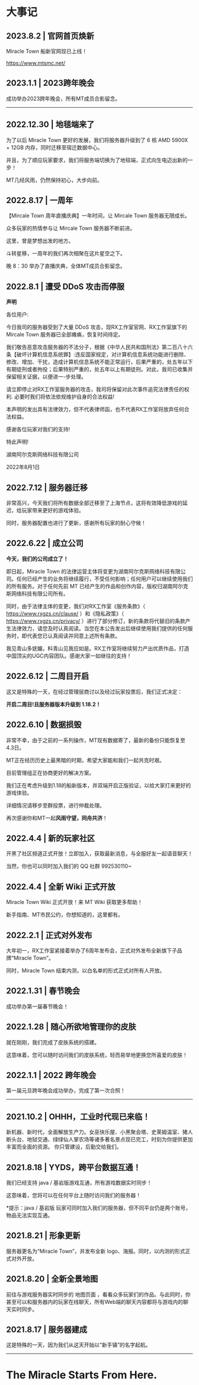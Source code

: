 # **大事记**

## **2023.8.2 | 官网首页焕新**
Miracle Town 船新官网现已上线！

https://www.mtsmc.net/

## **2023.1.1 | 2023跨年晚会**
成功举办2023跨年晚会，所有MT成员合影留念。

***

## **2022.12.30 | 地毯端来了**
为了以后 Miracle Town 更好的发展，我们将服务器升级到了 6 核 AMD 5900X + 12GB 内存，同时迁移至宿迁数据中心。

并且，为了顺应玩家要求，我们将服务端切换为了地毯端，正式向生电迈出新的一步！

MT几经风雨，仍然保持初心，大步向前。

## **2022.8.17 | 一周年**
【Mircale Town 周年直播庆典】一年时间，让 Mircale Town 服务器无限成长。

众多玩家的热情参与让 Mircale Town 服务器不断前进。

这里，曾是梦想出发的地方。

斗转星移，一周年的我们再次相聚在这片星空之下。

晚 8：30 举办了直播庆典，全体MT成员合影留念。

## **2022.8.1 | 遭受 DDoS 攻击而停服**
**声明**

各位用户:

今日我司的服务器受到了大量 DDoS 攻击，现RX工作室官网、RX工作室旗下的 Mircale Town 服务器已全部瘫痪，恢复时间待定。

我们敬告恶意攻击服务器的不法分子，根据《中华人民共和国刑法》第二百八十六条【破坏计算机信息系统罪】:违反国家规定，对计算机信息系统功能进行删除、修改、增加、干扰，造成计算机信息系统不能正常运行，后果严重的，处五年以下有期徒刑或者拘役；后果特别严重的，处五年以上有期徒刑。对此，我司已收集并保留相关证据，以便进一-步处理。

请立即停止对RX工作室服务器的攻击，我司将保留对此次事件追究法律责任的权利.
必要时我们将依法依规维护自身的合法权益!

本声明的发出具有法律效力，但不代表律师函，也不代表RX工作室将放弃任何合法权益。

感谢各位玩家对我们的支持!

特此声明!

湖南阿尔克斯网络科技有限公司

2022年8月1日


## **2022.7.12 | 服务器迁移**
非常高兴，今天我们将所有数据全部迁移至了上海节点，这将有效降低游戏的延迟，给玩家带来更好的游戏体验。

同时，服务器配置也进行了更新，感谢所有玩家的耐心守候！

## **2022.6.22 | 成立公司**
**今天，我们的公司成立了！**

即日起，Miracle Town 的法律运营主体将变更为湖南阿尔克斯网络科技有限公司。任何已经产生的业务将继续履行，不受任何影响；任何用户可以继续使用我们的所有服务。对于任何先前 MT 已经产生的作品和创作内容，版权归湖南阿尔克斯网络科技有限公司所有。

同时，由于法律主体的变更，我们对RX工作室《服务条款》（ https://www.rxgzs.cn/clause/ ）和《隐私政策》（ https://www.rxgzs.cn/privacy/ ）进行了部分修订，新的条款将代替旧的条款产生法律效力，请您及时认真阅读。当您在本公告发出后继续使用我们提供的任何服务时，即代表您已认真阅读并同意上述所有条款。

我见青山多妩媚，料青山见我应如是。RX工作室将继续努力产出优质作品，打造中国顶尖的UGC内容团队。感谢大家一如继往的支持！

## **2022.6.12 | 二周目开启**
这又是特殊的一天，在经过管理层商讨以及经过玩家投票后，我们正式决定：

**开启二周目!且服务器版本升级到 1.18.2！**

## **2022.6.10 | 数据损毁**
非常不幸，由于之前的一系列操作，MT现有数据寄了，最新的备份只能恢复至4.3日。

MT正在经历历史上最黑暗的时期，希望大家能和我们一起共克时艰。

目前管理组正在协商更好的解决方案。

我们正在考虑升级到1.18的船新版本，并双端开启正版验证，以给大家打来更好的游戏体验。

详细情况请移步至群投票，进行仲裁处理。

再次感谢你和MT一起**风雨守望，同舟共济**！

## **2022.4.4 | 新的玩家社区**
开黑了社区频道正式开放！立即加入，获取最新消息，与全服好友一起语音聊天！

当然，你也可以同时加入我们的 QQ 社群 992530110~

## **2022.4.4 | 全新 Wiki 正式开放**
Miracle Town Wiki 正式开放！来 MT Wiki 获取更多帮助！

新手指南、MT市民公约，你想知道的，这里都有。

## **2022.2.1 | 正式对外发布**
大年初一，RX工作室紧接着举办了6周年发布会，正式对外发布全新旗下子品牌“Miracle Town”。

同时，Miracle Town 结束内测，以白名单的形式正式对所有人开放。

## **2022.1.31 | 春节晚会**
成功举办第一届春节晚会！

## **2022.1.28 | 随心所欲地管理你的皮肤**
就在刚刚，我们完成了皮肤系统的搭建。

这意味着，您可以随时访问我们的皮肤系统，轻而易举地更换您所喜爱的皮肤！

## **2022.1.1 | 2022 跨年晚会**
第一届元旦跨年晚会成功举办，完成了第一次合照！

***

## **2021.10.2 | OHHH，工业时代现已来临！**
新机器、新时代，全面解放生产力。女巫快乐屋、小黑聚会塔、史莱姆温室、猪人断头台、地狱交通、绿绿仙人掌农场等诸多著名景点现已完工，时刻为你提供更加丰富而全面的资源。
你只管建设，后勤交给我们。

## **2021.8.18 | YYDS，跨平台数据互通！**
我们已经支持 java / 基岩版游戏互通，所有游戏数据实时同步！

这意味着，您将可以在任何平台上随时访问我们的服务器！

*提示：java / 基岩版 玩家可同时加入我们的服务器，但不同平台仍是两个账号，物品无法实现互通。


## **2021.8.21 | 形象更新**
服务器更名为“Miracle Town”，并发布全新 logo、海报。同时，以内测的形式正式对外开放。

## **2021.8.20 | 全新全景地图**
前往与游戏服务器实时同步的 地图页面 ，看看众多玩家们的作品。与此同时，你甚至可以和服务器内的玩家在线聊天，所有Web端的聊天内容都将与游戏内的聊天实时同步。

## **2021.8.17 | 服务器建成**
这是特殊的一天，因为我们从这天开始以“新手镇”的名字起航。

***

# **The Miracle Starts From Here.**
